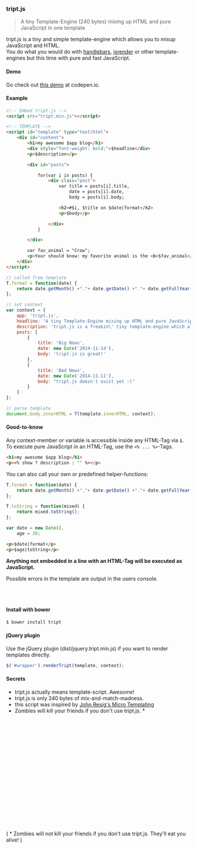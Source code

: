 ### tript.js

> A tiny Template-Engine (240 bytes) mixing up HTML and pure JavaScript in one template

tript.js is a tiny and simple template-engine which allows you to mixup JavaScript and HTML.<br>
You do what you would do with [handlebars](http://handlebarsjs.com/), [jsrender](https://github.com/borismoore/jsrender) or other template-engines but this time with pure and fast JavaScript.<br>

#### Demo

Go check out [this demo](http://codepen.io/misantronic/pen/ogNbBa) at codepen.io.

#### Example

```html
<!-- Embed tript.js -->
<script src="tript.min.js"></script>

<!-- TEMPLATE -->
<script id="template" type="text/html">
	<div id="content">
		<h1>my awesome $app blog</h1>
		<div style="font-weight: bold;">$headline</div>
		<p>$description</p>

		<div id="posts">

			for(var i in posts) {
				<div class="post">
					var title = posts[i].title,
						date = posts[i].date,
						body = posts[i].body;

					<h2>#$i, $title on $date|format</h2>
					<p>$body</p>

				</div>
			}

		</div>

		var fav_animal = "Crow";
		<p>Your should know: my favorite animal is the <b>$fav_animal</b>.</p>
	</div>
</script>
```

```javascript
// called from template
T.format = function(date) {
	return date.getMonth() +"."+ date.getDate() +"."+ date.getFullYear();
};

// set context
var context = {
	app: 'tript.js',
	headline: 'A tiny Template-Engine mixing up HTML and pure JavaScript in one template',
	description: 'tript.js is a freakin\' tiny template-engine which allows you to mixup JavaScript and HTML.',
	posts: [
		{
			title: 'Big News',
			date: new Date('2014-11-14'),
			body: 'tript.js is great!'
		},
		{
			title: 'Bad News',
			date: new Date('2014-11-11'),
			body: "tript.js doesn't exist yet :("
		}
	]
};

// parse template
document.body.innerHTML = T(template.innerHTML, context);
```

#### Good-to-know

Any context-member or variable is accessible inside any HTML-Tag via `$`.<br>
To execute pure JavaScript in an HTML-Tag, use the `<% ... %>`-Tags.

```html
<h1>my awesome $app blog</h1>
<p><% show ? description : '' %></p>
```

You can also call your own or predefined helper-functions:

```javascript
T.format = function(date) {
	return date.getMonth() +"."+ date.getDate() +"."+ date.getFullYear();
};

T.toString = function(mixed) {
	return mixed.toString();
};

var date = new Date(),
	age = 30;
```

```html
<p>$date|format</p>
<p>$age|toString</p>
```

**Anything not embedded in a line with an HTML-Tag will be executed as JavaScript.**

Possible errors in the template are output in the users console.

<br><br>

#### Install with bower

```bash
$ bower install tript
```

#### jQuery plugin

Use the jQuery plugin (dist/jquery.tript.min.js) if you want to render templates directly.

```javascript
$('#wrapper').renderTript(template, context);
```

#### Secrets

- tript.js actually means template-script. Awesome!
- tript.js is only 240 bytes of mix-and-match-madness.
- this script was inspired by [John Resig's Micro Templating](http://ejohn.org/blog/javascript-micro-templating/)
- Zombies will kill your friends if you don't use tript.js. *

<br>
<br>
<br>
<br>
<br>
<br>
<br>
<br>
<br>
<br>
<br>
<br>
<br>
<br>
<br>
<br>
<br>

( * Zombies will not kill your friends if you don't use tript.js. They'll eat you alive! )